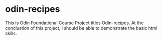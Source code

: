 # odin-recipes
This is Odin Foundational Course Project titles Odin-recipes. At the conclustion of this project, I should be able to demonstrate the basic html skills.
